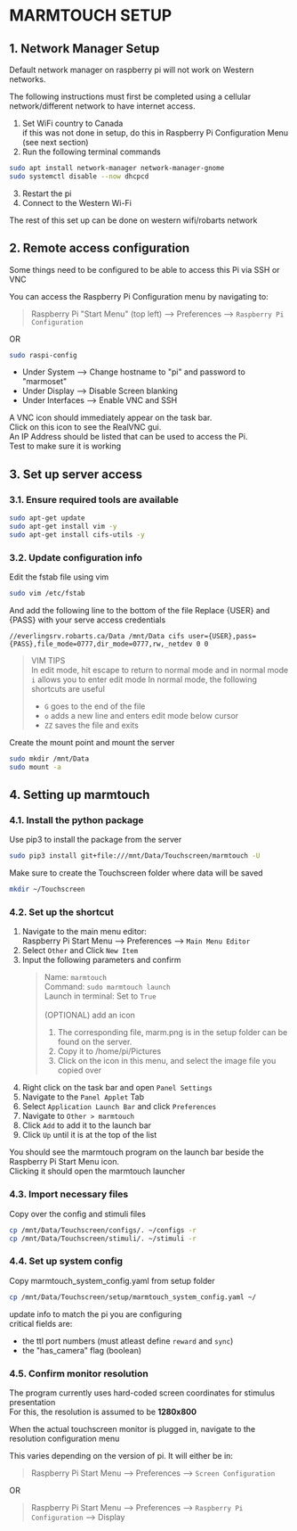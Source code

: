 # MARMTOUCH SETUP


## 1. Network Manager Setup

Default network manager on raspberry pi will not work on Western networks. 

The following instructions must first be completed using a cellular network/different network to have internet access.

1. Set WiFi country to Canada  
   if this was not done in setup, do this in Raspberry Pi Configuration Menu (see next section)
2. Run the following terminal commands
```bash
sudo apt install network-manager network-manager-gnome
sudo systemctl disable --now dhcpcd
```
3. Restart the pi
4. Connect to the Western Wi-Fi

The rest of this set up can be done on western wifi/robarts network  


## 2. Remote access configuration

Some things need to be configured to be able to access this Pi via SSH or VNC

You can access the Raspberry Pi Configuration menu by navigating to:  
> Raspberry Pi "Start Menu" (top left) --> Preferences --> `Raspberry Pi Configuration`  

OR  
```bash
sudo raspi-config
```

* Under System --> Change hostname to "pi" and password to "marmoset"
* Under Display --> Disable Screen blanking
* Under Interfaces --> Enable VNC and SSH

A VNC icon should immediately appear on the task bar.  
Click on this icon to see the RealVNC gui.  
An IP Address should be listed that can be used to access the Pi.  
Test to make sure it is working


## 3. Set up server access

### 3.1. Ensure required tools are available
```bash
sudo apt-get update
sudo apt-get install vim -y
sudo apt-get install cifs-utils -y
```

### 3.2. Update configuration info
Edit the fstab file using vim
```bash
sudo vim /etc/fstab
```
And add the following line to the bottom of the file
Replace {USER} and {PASS} with your serve access credentials
```
//everlingsrv.robarts.ca/Data /mnt/Data cifs user={USER},pass={PASS},file_mode=0777,dir_mode=0777,rw,_netdev 0 0
```

> VIM TIPS  
> In edit mode, hit escape to return to normal mode and in normal mode
> `i` allows you to enter edit mode
> In normal mode, the following shortcuts are useful
> * `G` goes to the end of the file
> * `o` adds a new line and enters edit mode below cursor
> * `ZZ` saves the file and exits
> 
Create the mount point and mount the server
```bash
sudo mkdir /mnt/Data
sudo mount -a
```

## 4. Setting up marmtouch

### 4.1. Install the python package
Use pip3 to install the package from the server
```bash
sudo pip3 install git+file:///mnt/Data/Touchscreen/marmtouch -U
```
Make sure to create the Touchscreen folder where data will be saved
```bash
mkdir ~/Touchscreen
```

### 4.2. Set up the shortcut
1. Navigate to the main menu editor:  
   Raspberry Pi Start Menu --> Preferences --> `Main Menu Editor`
2. Select `Other` and Click `New Item`
3. Input the following parameters and confirm 
   > Name: `marmtouch`  
   > Command: `sudo marmtouch launch`  
   > Launch in terminal: Set to `True`  
   > &nbsp;  
   > (OPTIONAL) add an icon
   > 1. The corresponding file, marm.png is in the setup folder can be found on the server. 
   > 2. Copy it to /home/pi/Pictures
   > 3. Click on the icon in this menu, and select the image file you copied over
4. Right click on the task bar and open `Panel Settings`
5. Navigate to the `Panel Applet` Tab
6. Select `Application Launch Bar` and click `Preferences`
7. Navigate to `Other > marmtouch`
8. Click `Add` to add it to the launch bar
9. Click `Up` until it is at the top of the list

You should see the marmtouch program on the launch bar beside the Raspberry Pi Start Menu icon.  
Clicking it should open the marmtouch launcher  

### 4.3. Import necessary files
Copy over the config and stimuli files
```bash
cp /mnt/Data/Touchscreen/configs/. ~/configs -r
cp /mnt/Data/Touchscreen/stimuli/. ~/stimuli -r
```

### 4.4. Set up system config
Copy marmtouch_system_config.yaml from setup folder
```bash
cp /mnt/Data/Touchscreen/setup/marmtouch_system_config.yaml ~/
```
update info to match the pi you are configuring  
critical fields are:
* the ttl port numbers (must atleast define `reward` and `sync`)
* the "has_camera" flag (boolean)

### 4.5. Confirm monitor resolution
The program currently uses hard-coded screen coordinates for stimulus presentation  
For this, the resolution is assumed to be **1280x800**  

When the actual touchscreen monitor is plugged in, navigate to the resolution configuration menu

This varies depending on the version of pi. It will either be in:

> Raspberry Pi Start Menu --> Preferences --> `Screen Configuration`   

OR  

> Raspberry Pi Start Menu --> Preferences --> `Raspberry Pi Configuration` --> Display
